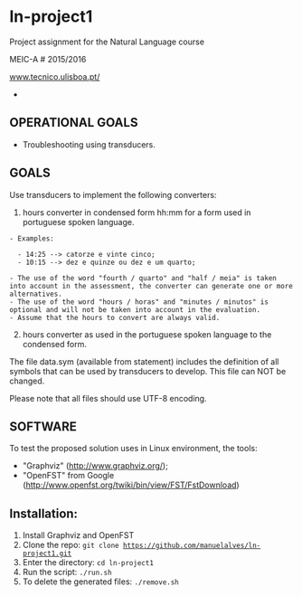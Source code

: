 ln-project1
============

Project assignment for the Natural Language course 

MEIC-A # 2015/2016

www.tecnico.ulisboa.pt/ 

-
OPERATIONAL GOALS
-
- Troubleshooting using transducers.

GOALS
-
Use transducers to implement the following converters:

  1. hours converter in condensed form hh:mm for a form used in portuguese spoken language. 
  
    - Examples:

      - 14:25 --> catorze e vinte cinco;
      - 10:15 --> dez e quinze ou dez e um quarto;
      
    - The use of the word "fourth / quarto" and "half / meia" is taken into account in the assessment, the converter can generate one or more alternatives.
    - The use of the word "hours / horas" and "minutes / minutos" is optional and will not be taken into account in the evaluation.
    - Assume that the hours to convert are always valid.

  2. hours converter as used in the portuguese spoken language to the condensed form.

 
The file data.sym (available from statement) includes the definition of all symbols that can be used by transducers to develop. This file can NOT be changed.

Please note that all files should use UTF-8 encoding.

SOFTWARE
-
To test the proposed solution uses in Linux environment, the tools:

  - "Graphviz" (http://www.graphviz.org/);
  - "OpenFST" from Google (http://www.openfst.org/twiki/bin/view/FST/FstDownload)

Installation:
-

  1. Install Graphviz and OpenFST
  2. Clone the repo: <code>git clone https://github.com/manuelalves/ln-project1.git</code>
  3. Enter the directory: <code>cd ln-project1</code>
  4. Run the script: <code>./run.sh</code>
  5. To delete the generated files: <code>./remove.sh</code>

